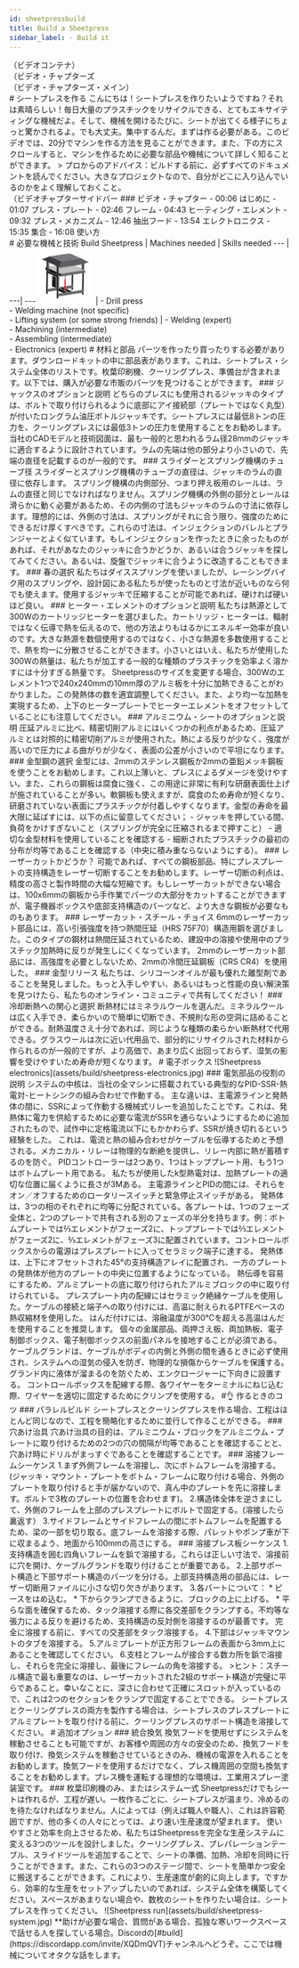 ```yaml
--- 
id: sheetpressbuild 
title: Build a Sheetpress 
sidebar_label: - Build it 
--- 
```

<div class="videocontainer">（ビデオコンテナ）</div 
  <iframe width="800" height="400" src="https://www.youtube.com/embed/j3OctDe3xVk " frameborder="0" allow="accelerometer; autoplay; encrypted-media; gyroscope; picture-in-picture" allowfullscreen></iframe> 
</div> 
<style> 
:root { 
  --highlight: #f29094; 
  --hover: #f29094; 
} 
</style> 
<div class="videoChapters">（ビデオ・チャプターズ 
<div class="videoChaptersMain">（ビデオ・チャプターズ・メイン）</div>
# シートプレスを作る 
こんにちは！シートプレスを作りたいようですね？それは素晴らしい！毎日大量のプラスチックをリサイクルできる、とてもエキサイティングな機械だよ。そして、機械を開けるたびに、シートが出てくる様子にちょっと驚かされるよ。でも大丈夫。集中するんだ。まずは作る必要がある。このビデオでは、20分でマシンを作る方法を見ることができます。また、下の方にスクロールすると、マシンを作るために必要な部品や機械について詳しく知ることができます。 
> プロからのアドバイス：ビルドする前に、必ずすべてのドキュメントを読んでください。大きなプロジェクトなので、自分がどこに入り込んでいるのかをよく理解しておくこと。 
</div> 
<div class="videoChaptersSidebar">（ビデオチャプターサイドバー 
### ビデオ・チャプター 
- 00:06 はじめに 
- 01:07 プレス・プレート 
- 02:46 フレーム 
- 04:43 ヒーティング・エレメント 
- 09:32 プレス・メカニズム 
- 12:46 抽出フード 
- 13:54 エレクトロニクス 
- 15:35 集合 
- 16:08 使い方 
</div> 
</div> 
# 必要な機械と技術 
Build Sheetpress  | Machines needed | Skills needed 
--- | ---| --- 
<img style="margin-left: 0;" src="../assets/build/thumb-sheetpress.jpg" width="100"/>  | - Drill press <br> - Welding machine (not specific) <br>  - Lifting system (or some strong friends) | - Welding (expert) <br> - Machining (intermediate) <br> - Assembling (intermediate)<br> - Electronics (expert) 
# 材料と部品 
パーツを作ったり買ったりする必要があります。ダウンロードキットの中に部品表があります。これは、シートプレス・システム全体のリストです。枚葉印刷機、クーリングプレス、準備台が含まれます。以下では、購入が必要な市販のパーツを見つけることができます。 
### ジャックスのオプションと説明 
どちらのプレスにも使用されるジャッキのタイプは、ボルトで取り付けられるように底部にアイ接続部（プレートではなく丸型）が付いたロングラム油圧ボトルジャッキです。シートプレスには最低8トンの圧力を、クーリングプレスには最低3トンの圧力を使用することをお勧めします。当社のCADモデルと技術図面は、最も一般的と思われるラム径28mmのジャッキに適合するように設計されています。ラムの先端は他の部分より小さいので、先端の直径を記載するのが一般的です。 
### スライダーとスプリング機構のチューブ径 
スライダーとスプリング機構のチューブの直径は、ジャッキのラムの直径に依存します。  スプリング機構の内側部分、つまり押え板用のレールは、ラムの直径と同じでなければなりません。スプリング機構の外側の部分とレールは滑らかに動く必要があるため、その内側の寸法もジャッキのラムの寸法に依存します。理想的には、外側の寸法は、スプリングがそれに合う限り、強度のためにできるだけ厚くすべきです。これらの寸法は、インジェクションのバレルとプランジャーとよく似ています。もしインジェクションを作ったときに余ったものがあれば、それがあなたのジャッキに合うかどうか、あるいは合うジャッキを探してみてください。あるいは、旋盤でジャッキに合うように改造することもできます。 
### 春の選択 
私たちはダイススプリングを使いましたが、レーシングバイク用のスプリングや、設計図にある私たちが使ったものと寸法が近いものなら何でも使えます。使用するジャッキで圧縮することが可能であれば、硬ければ硬いほど良い。 
### ヒーター・エレメントのオプションと説明 
私たちは熱源として300Wのカートリッジヒーターを選びました。カートリッジ・ヒーターは、輻射ではなく伝導で熱を伝えるので、他の方法よりもはるかにエネルギー効率が良いのです。大きな熱源を数個使用するのではなく、小さな熱源を多数使用することで、熱を均一に分散させることができます。小さいとはいえ、私たちが使用した300Wの熱量は、私たちが加工する一般的な種類のプラスチックを効率よく溶かすには十分すぎる熱量です。 
Sheetpressのサイズを変更する場合、300Wのエレメント1つで240x240mmの10mm厚のアルミ板を十分に加熱できることがわかりました。この発熱体の数を適宜調整してください。また、より均一な加熱を実現するため、上下のヒータープレートでヒーターエレメントをオフセットしていることにも注意してください。 
### アルミニウム・シートのオプションと説明 
圧延アルミに比べ、精密切削アルミにはいくつかの利点があるため、圧延アルミとは対照的に精密切削アルミが使用された。熱による反りが少なく、強度が高いので圧力による曲がりが少なく、表面の公差が小さいので平坦になります。   
### 金型鋼の選択 
金型には、2mmのステンレス鋼板か2mmの亜鉛メッキ鋼板を使うことをお勧めします。これ以上薄いと、プレスによるダメージを受けやすい。また、これらの鋼板は腐食に強く、この用途に非常に有利な研磨表面仕上げが施されていることが多い。軟鋼板も使えますが、腐食のため寿命が短くなり、研磨されていない表面にプラスチックが付着しやすくなります。金型の寿命を最大限に延ばすには、以下の点に留意してください； 
- ジャッキを押している間、負荷をかけすぎないこと（スプリングが完全に圧縮されるまで押すこと） 
- 適切な金型材料を使用していることを確認する 
- 細断されたプラスチックの最初の分布が均等であることを確認する（中央に積み重ならないようにする）。 
### レーザーカットかどうか？ 
可能であれば、すべての鋼板部品、特にプレスプレートの支持構造をレーザー切断することをお勧めします。レーザー切断の利点は、精度の高さと製作時間の大幅な短縮です。もしレーザーカットができない場合は、100x6mmの鋼板から手作業でパーツの大部分をカットすることができますが、電子機器ボックスや底部支持構造のパーツなど、より大きな鋼板が必要なものもあります。 
### レーザーカット・スチール・チョイス 
6mmのレーザーカット部品には、高い引張強度を持つ熱間圧延（HRS 75F70）構造用鋼を選びました。このタイプの鋼材は熱間圧延されているため、建設中の溶接や使用中のプラスチック加熱時に反りが発生しにくくなっています。 
2mmのレーザーカット部品には、高強度を必要としないため、2mmの冷間圧延鋼板（CRS CR4）を使用した。 
### 金型リリース 
私たちは、シリコーンオイルが最も優れた離型剤であることを発見しました。もっと入手しやすい、あるいはもっと性能の良い解決策を見つけたら、私たちのオンライン・コミュニティで共有してください！   
### 冷却断熱への関心と選択 
断熱材にはミネラルウールを選んだ。ミネラルウールは広く入手でき、柔らかいので簡単に切断でき、不規則な形の空洞に詰めることができる。耐熱温度さえ十分であれば、同じような種類の柔らかい断熱材で代用できる。グラスウールは次に近い代用品で、部分的にリサイクルされた材料から作られるのが一般的ですが、より高価で、あまり広く出回っておらず、湿気の影響を受けやすいため寿命が短くなります。 
# 電子ボックス 
![Sheetpress electronics](assets/build/sheetpress-electronics.jpg) 
### 電気部品の役割の説明 
システムの中核は、当社の全マシンに搭載されている典型的なPID-SSR-熱電対-ヒートシンクの組み合わせで作動する。 
主な違いは、主電源ラインと発熱体の間に、SSRによって作動する機械式リレーを追加したことです。これは、発熱体に電力を供給するために必要な電流がSSRを通らないようにするために追加されたもので、試作中に定格電流以下にもかかわらず、SSRが焼き切れるという経験をした。 
これは、電流と熱の組み合わせがケーブルを伝導するためと予想される。メカニカル・リレーは物理的な断絶を提供し、リレー内部に熱が蓄積するのを防ぐ。 
PIDコントローラーは2つあり、1つはトッププレート用、もう1つはボトムプレート用である。 
私たちが使用したk型熱電対は、加熱プレートの適切な位置に届くように長さが3Mある。 
主電源ラインとPIDの間には、それらをオン／オフするためのロータリースイッチと緊急停止スイッチがある。 
発熱体は、3つの相のそれぞれに均等に分配されている。各プレートは、1つのフェーズ全体と、2つのプレートで共有される別のフェーズの半分を持ちます。例：ボトムプレートでは⅔エレメントがフェーズ2に、トッププレートでは⅔エレメントがフェーズ2に、⅔エレメントがフェーズ3に配置されています。コントロールボックスからの電源はプレスプレートに入ってセラミック端子に達する。 
発熱体は、上下にオフセットされた45°の支持構造アレイに配置され、一方のプレートの発熱体が他方のプレートの中央に位置するようになっている。 
熱伝導を容易にするため、アルミプレートの底に取り付けられたアルミブロックの中に取り付けられている。 
プレスプレート内の配線にはセラミック絶縁ケーブルを使用した。ケーブルの接続と端子への取り付けには、高温に耐えられるPTFEベースの熱収縮材を使用した。 
はんだ付けには、溶融温度が300℃を超える高温はんだを使用することを推奨します。    
個々の金属部品、両押さえ板、両加熱板、電子制御ボックス、電子制御ボックスの前面パネルを接地することが必須である。   
ケーブルグランドは、ケーブルがボディの内側と外側の間を通るときに必ず使用され、システムへの湿気の侵入を防ぎ、物理的な損傷からケーブルを保護する。グランド内に液体が溜まるのを防ぐため、エンクロージャーに下向きに設置する。 
コントロールボックスを配線する際、各ワイヤーをターミナルにねじ込む際、ワイヤーを適切に固定するためにクリンプを使用する。 
#👌 作るときのコツ 
### パラレルビルド 
シートプレスとクーリングプレスを作る場合、工程はほとんど同じなので、工程を簡略化するために並行して作ることができる。 
### 穴あけ治具 
穴あけ治具の目的は、アルミニウム・ブロックをアルミニウム・プレートに取り付けるための2つの穴の間隔が均等であることを確認することと、穴あけ時にドリルがまっすぐであることを確認することです。 
### 溶接フレームシーケンス 
1.まず外側フレームを溶接し、次にボトムフレームを溶接する。(ジャッキ・マウント・プレートをボトム・フレームに取り付ける場合、外側のプレートを取り付けると手が届かないので、真ん中のプレートを先に溶接します。ボルトで3枚のプレートの位置を合わせます)。 
2.構造体全体を逆さまにして、外側のフレームを上部のプレスプレートにボルトで固定する。(溶接したら裏返す） 
3.サイドフレームとサイドフレームの間にボトムフレームを配置するため、梁の一部を切り取る。底フレームを溶接する際、パレットやポンプ車が下に収まるよう、地面から100mmの高さにする。 
### 溶接プレス板シーケンス 
1.支持構造を囲む四角いフレームを鋲で溶接する。これらは正しい寸法で、溶接前に穴を開け、ケーブルグランドを取り付けることが重要である。 
2.上部サポート構造と下部サポート構造のパーツを分ける。上部支持構造用の部品には、レーザー切断用ファイルに小さな切り欠きがあります。 
3.各パートについて： 
   * ピースをはめ込む。 
   * 下からクランプできるように、ブロックの上に上げる。 
   * 平らな面を確保するため、タック溶接する際に各交差部をクランプする。不均等な張力による反りを避けるため、支持構造の反対側を溶接するのが最善です。  完全に溶接する前に、すべての交差部をタック溶接する。 
4.下部はジャッキマウントのタブを溶接する。 
5.アルミプレートが正方形フレームの表面から3mm上にあることを確認してください。   
6.支柱とフレームが接合する数カ所を鋲で溶接し、それらを完全に溶接し、最後にフレームの角を溶接する。 
>ヒント：スチール構造で最も重要なのは、レーザーカットされた2組のサポート構造が完璧に平らであること。幸いなことに、深さに合わせて正確にスロットが入っているので、これは2つのセクションをクランプで固定することでできる。 
シートプレスとクーリングプレスの両方を製作する場合は、シートプレスのプレスプレートにアルミプレートを取り付ける前に、クーリングプレスのサポート構造を溶接してください。 
# 追加オプション 
### 統合換気 
換気フードを使用せずにシステムを稼動させることも可能ですが、お客様や周囲の方々の安全のため、換気フードを取り付け、換気システムを稼動させているときのみ、機械の電源を入れることをお勧めします。換気フードを使用するだけでなく、プレス機周囲の空間も換気することをお勧めします。プレス機を運転する理想的な環境は、工業用スプレー塗装室です。 
### 枚葉印刷機のみ、またはシステム一式 
Sheetpressだけでもシートは作れるが、工程が遅い。一枚作るごとに、シートプレスが温まり、冷めるのを待たなければなりません。人によっては（例えば職人や職人）、これは許容範囲ですが、他の多くの人々にとっては、より速い生産速度が望まれます。 
使いやすさと効率を向上させるため、私たちはSheetpressを完全な生産システムに変える3つのツールを設計しました。クーリングプレス、プレパレーションテーブル、スライドツールを追加することで、シートの準備、加熱、冷却を同時に行うことができます。また、これらの3つのステージ間で、シートを簡単かつ安全に搬送することができます。これにより、生産速度が劇的に向上します。ですから、効率的な生産をセットアップしたいのであれば、システム全体を構築してください。スペースがあまりない場合や、数枚のシートを作りたい場合は、シートプレスを作ってください。 
![Sheetpress run](assets/build/sheetpress-system.jpg) 
**助けが必要な場合、質問がある場合、孤独な寒いワークスペースで話せる人を探している場合。Discordの[#build](https://discordapp.com/invite/XQDmQVT)チャンネルへどうぞ。ここでは機械についてオタクな話をします。 
